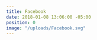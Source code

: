 ```yaml
---
title: Facebook
date: 2018-01-08 13:06:00 -05:00
position: 0
image: "/uploads/Facebook.svg"
---
```


